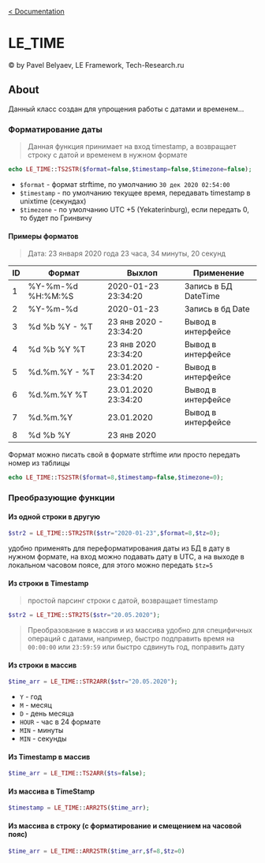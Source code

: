 [< Documentation](../)
# LE_TIME
&copy; by Pavel Belyaev, LE Framework, Tech-Research.ru

## About
Данный класс создан для упрощения работы с датами и временем...

### Форматирование даты
> Данная функция принимает на вход timestamp, а возвращает строку с датой и временем в нужном формате

```php
echo LE_TIME::TS2STR($format=false,$timestamp=false,$timezone=false);
```
* `$format` - формат strftime, по умолчанию `30 дек 2020 02:54:00`
* `$timestamp` - по умолчанию текущее время, передавать timestamp в unixtime (секундах)
* `$timezone` - по умолчанию UTC +5 (Yekaterinburg), если передать 0, то будет по Гринвичу

#### Примеры форматов
>Дата: 23 января 2020 года 23 часа, 34 минуты, 20 секунд

ID | Формат  | Выхлоп | Применение
----|------------- | ------------- | ---
1 | %Y-%m-%d %H:%M:%S | 2020-01-23 23:34:20 | Запись в БД DateTime
2 | %Y-%m-%d | 2020-01-23 | Запись в бд Date
3 | %d %b %Y - %T | 23 янв 2020 - 23:34:20 | Вывод в интерфейсе
4 | %d %b %Y %T | 23 янв 2020 23:34:20 | Вывод в интерфейсе
5 | %d.%m.%Y - %T | 23.01.2020 - 23:34:20 | Вывод в интерфейсе
6 | %d.%m.%Y %T | 23.01.2020 23:34:20 | Вывод в интерфейсе
7 | %d.%m.%Y | 23.01.2020 | Вывод в интерфейсе
8 | %d %b %Y | 23 янв 2020



Формат можно писать свой в формате strftime или просто передать номер из таблицы

```php
echo LE_TIME::TS2STR($format=8,$timestamp=false,$timezone=0);
```

### Преобразующие функции
#### Из одной строки в другую
```php
$str2 = LE_TIME::STR2STR($str="2020-01-23",$format=8,$tz=0);
```
удобно применять для переформатирования даты из БД в дату в нужном формате, на вход можно подавать дату в UTC, а на выходе в локальном часовом поясе, для этого можно передать `$tz=5`

#### Из строки в Timestamp
> простой парсинг строки с датой, возвращает timestamp
```php
$str2 = LE_TIME::STR2TS($str="20.05.2020");
```

> Преобразование в массив и из массива удобно для специфичных операций с датами, 
> например, быстро подправить время на `00:00:00` или `23:59:59` или быстро сдвинуть год, поправить дату

#### Из строки в массив

```php
$time_arr = LE_TIME::STR2ARR($str="20.05.2020");
```
* `Y` - год
* `M` - месяц
* `D` - день месяца
* `HOUR` - час в 24 формате
* `MIN` - минуты
* `MIN` - секунды

#### Из Timestamp в массив
```php
$time_arr = LE_TIME::TS2ARR($ts=false);
```

#### Из массива в TimeStamp
```php
$timestamp = LE_TIME::ARR2TS($time_arr);
```
#### Из массива в строку (с форматирование и смещением на часовой пояс)
```php
$time_arr = LE_TIME::ARR2STR($time_arr,$f=8,$tz=0)
```